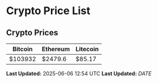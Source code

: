# Crypto Price List

## Crypto Prices
| Bitcoin | Ethereum | Litecoin |
| ------- | -------- | -------- |
| $103932 | $2479.6 | $85.17 |
**Last Updated:** 2025-06-06 12:54 UTC
**Last Updated:** $DATE$
